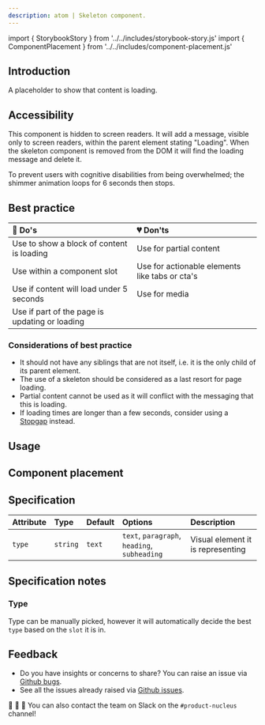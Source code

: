 ```yaml
---
description: atom | Skeleton component.
---
```


import { StorybookStory } from '../../includes/storybook-story.js'
import { ComponentPlacement } from '../../includes/component-placement.js'

## Introduction

A placeholder to show that content is loading.

## Accessibility

This component is hidden to screen readers. It will add a message, visible only to screen readers,
within the parent element stating "Loading". When the skeleton component is removed from the DOM it
will find the loading message and delete it.

To prevent users with cognitive disabilities from being overwhelmed; the shimmer animation loops for 6 seconds then stops.


## Best practice

| 💚 Do's | 💔 Don'ts |
| :--- | :--- |
| Use to show a block of content is loading | Use for partial content |
| Use within a component slot | Use for actionable elements like tabs or cta's |
| Use if content will load under 5 seconds | Use for media |
| Use if part of the page is updating or loading |  |

### Considerations of best practice

- It should not have any siblings that are not itself, i.e. it is the only child of its parent element.
- The use of a skeleton should be considered as a last resort for page loading.
- Partial content cannot be used as it will conflict with the messaging that this is loading.
- If loading times are longer than a few seconds, consider using a [Stopgap](page-types/stopgap.md) instead.

## Usage

<Storybook story="components-ns-skeleton--standard"></Storybook>

## Component placement

<ComponentPlacement component="ns-skeleton" parentComponents="ns-lockup,ns-landmark,ns-card,ns-form,ns-fieldset,ns-content,ns-article,ns-accordion,ns-caveat,ns-tabs,ns-testimonial,ns-skyline,ns-product-card"></ComponentPlacement>

## Specification

| Attribute    | Type | Default   | Options   | Description |
| :--- | :--- | :--- | :--- | :--- |
| `type` | `string` | `text` | `text`, `paragraph`, `heading`, `subheading` | Visual element it is representing |

## Specification notes

### Type

Type can be manually picked, however it will automatically decide the best `type` based on the `slot` it is in.



## Feedback

* Do you have insights or concerns to share? You can raise an issue via [Github bugs](https://github.com/ConnectedHomes/nucleus/issues/new?assignees=&labels=Bug&template=a--bug-report.md&title=[bug]%20[ns-skeleton]).
* See all the issues already raised via [Github issues](https://github.com/connectedHomes/nucleus/issues?utf8=%E2%9C%93&q=is%3Aopen+is%3Aissue+label%3ABug+[ns-skeleton]).

💩 🎉 🦄 You can also contact the team on Slack on the `#product-nucleus` channel!